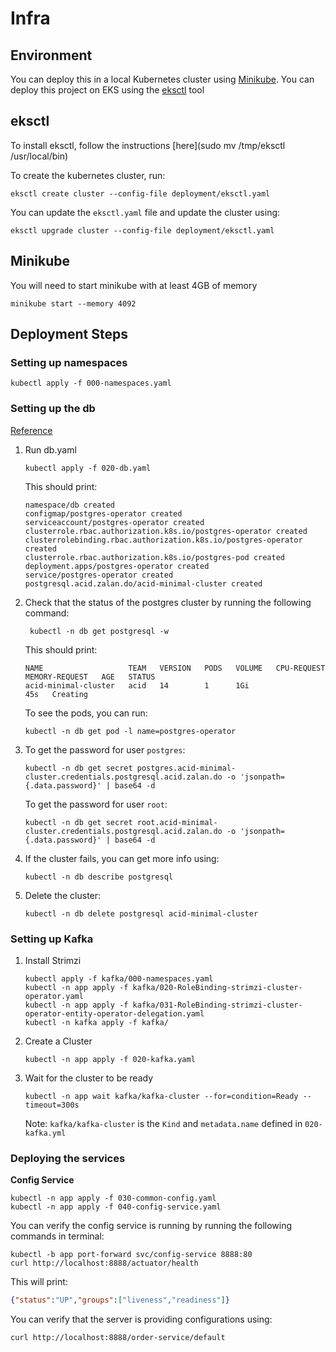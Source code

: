 # Infra

## Environment

You can deploy this in a local Kubernetes cluster using [Minikube](#minikube).
You can deploy this project on EKS using the [eksctl](#eksctl) tool

## eksctl

To install eksctl, follow the instructions [here](sudo mv /tmp/eksctl /usr/local/bin)

To create the kubernetes cluster, run:

```
eksctl create cluster --config-file deployment/eksctl.yaml
```

You can update the `eksctl.yaml` file and update the cluster using:

```
eksctl upgrade cluster --config-file deployment/eksctl.yaml
```



## Minikube

You will need to start minikube with at least 4GB of memory

```shell
minikube start --memory 4092
```

## Deployment Steps

### Setting up namespaces

```
kubectl apply -f 000-namespaces.yaml
```

### Setting up the db

[Reference](https://postgres-operator.readthedocs.io/en/latest/quickstart/)

1. Run db.yaml

	```
	kubectl apply -f 020-db.yaml
	```

	This should print:

	```
	namespace/db created
	configmap/postgres-operator created
	serviceaccount/postgres-operator created
	clusterrole.rbac.authorization.k8s.io/postgres-operator created
	clusterrolebinding.rbac.authorization.k8s.io/postgres-operator created
	clusterrole.rbac.authorization.k8s.io/postgres-pod created
	deployment.apps/postgres-operator created
	service/postgres-operator created
	postgresql.acid.zalan.do/acid-minimal-cluster created
	```

2. Check that the status of the postgres cluster by running the following command:

	```
	 kubectl -n db get postgresql -w
	```

	This should print:

	```
	NAME                   TEAM   VERSION   PODS   VOLUME   CPU-REQUEST   MEMORY-REQUEST   AGE   STATUS
	acid-minimal-cluster   acid   14        1      1Gi                                     45s   Creating
	```

	To see the pods, you can run:

	```
	kubectl -n db get pod -l name=postgres-operator
	```

3. To get the password for user `postgres`:

	```
	kubectl -n db get secret postgres.acid-minimal-cluster.credentials.postgresql.acid.zalan.do -o 'jsonpath={.data.password}' | base64 -d
	```

	To get the password for user `root`:
	```
	kubectl -n db get secret root.acid-minimal-cluster.credentials.postgresql.acid.zalan.do -o 'jsonpath={.data.password}' | base64 -d
	```

	

4. If the cluster fails, you can get more info using:

	```
	kubectl -n db describe postgresql
	```

5. Delete the cluster:

	```
	kubectl -n db delete postgresql acid-minimal-cluster
	```
### Setting up Kafka

1. Install Strimzi

	```
	kubectl apply -f kafka/000-namespaces.yaml
	kubectl -n app apply -f kafka/020-RoleBinding-strimzi-cluster-operator.yaml
	kubectl -n app apply -f kafka/031-RoleBinding-strimzi-cluster-operator-entity-operator-delegation.yaml 
	kubectl -n kafka apply -f kafka/
	```

2. Create a Cluster

	```
	kubectl -n app apply -f 020-kafka.yaml
	```

3. Wait for the cluster to be ready

	```
	kubectl -n app wait kafka/kafka-cluster --for=condition=Ready --timeout=300s
	```
	Note: `kafka/kafka-cluster` is the `Kind` and `metadata.name` defined in `020-kafka.yml` 

### Deploying the services

**Config Service**

```
kubectl -n app apply -f 030-common-config.yaml
kubectl -n app apply -f 040-config-service.yaml
```

You can verify the config service is running by running the following commands in terminal:

```
kubectl -b app port-forward svc/config-service 8888:80
curl http://localhost:8888/actuator/health
```

This will print:
```json
{"status":"UP","groups":["liveness","readiness"]}
```

You can verify that the server is providing configurations using:
```
curl http://localhost:8888/order-service/default 
```